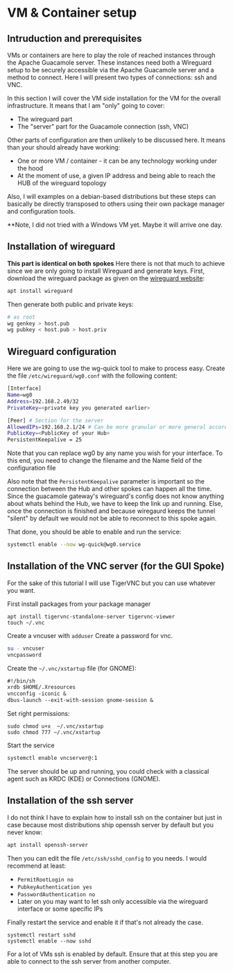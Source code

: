 # VM & Container setup
## Intruduction and prerequisites
VMs or containers are here to play the role of reached instances through the Apache Guacamole server. These instances need both a Wireguard setup to be securely accessible via the Apache Guacamole server and a method to connect. Here I will present two types of connections: ssh and VNC.

In this section I will cover the VM side installation for the VM for the overall infrastructure. It means that I am "only" going to cover:
- The wireguard part
- The "server" part for the Guacamole connection (ssh, VNC)

Other parts of configuration are then unlikely to be discussed here. It means than your should already have working:
- One or more VM / container - it can be any technology working under the hood
- At the moment of use, a given IP address and being able to reach the HUB of the wireguard topology

Also, I will examples on a debian-based distributions but these steps can basically be directly transposed to others using their own package manager and configuration tools.

**Note, I did not tried with a Windows VM yet. Maybe it will arrive one day.

## Installation of wireguard
**This part is identical on both spokes**
Here there is not that much to achieve since we are only going to install Wireguard and generate keys. First, download the wireguard package as given on the [wireguard website](https://www.wireguard.com/install/): 
```bash
apt install wireguard
```

Then generate both public and private keys:
```bash
# as root
wg genkey > host.pub
wg pubkey < host.pub > host.priv
```

## Wireguard configuration
Here we are going to use the wg-quick tool to make to process easy. Create the file `/etc/wireguard/wg0.conf` with the following content:
```bash
[Interface]
Name=wg0
Address=192.168.2.49/32
PrivateKey=<private key you generated earlier>

[Peer] # Section for the server
AllowedIPs=192.168.2.1/24 # Can be more granular or more general according to your use case
PublicKey=<PublicKey of your Hub>
PersistentKeepalive = 25 
```

Note that you can replace wg0 by any name you wish for your interface. To this end, you need to change the filename and the Name field of the configuration file

Also note that the `PersistentKeepalive` parameter is important so the connection between the Hub and other spokes can happen all the time. Since the guacamole gateway's wireguard's config does not know anything about whats behind the Hub, we have to keep the link up and running. Else, once the connection is finished and because wiregaurd keeps the tunnel "silent" by default we would not be able to reconnect to this spoke again. 

That done, you should be able to enable and run the service: 
```bash
systemctl enable --now wg-quick@wg0.service
```

## Installation of the VNC server (for the GUI Spoke)
For the sake of this tutorial I will use TigerVNC but you can use whatever you want.

First install packages from your package manager
```
apt install tigervnc-standalone-server tigervnc-viewer
touch ~/.vnc
```

Create a vncuser with `adduser`
Create a password for vnc.
```bash
su - vncuser
vncpassword
```
Create the `~/.vnc/xstartup` file (for GNOME): 
```txt
#!/bin/sh
xrdb $HOME/.Xresources
vncconfig -iconic &
dbus-launch --exit-with-session gnome-session &
```

Set right permissions: 
```
sudo chmod u+x  ~/.vnc/xstartup 
sudo chmod 777 ~/.vnc/xstartup
```

Start the service
```bash
systemctl enable vncserver@:1
```

The server should be up and running, you could check with a classical agent such as KRDC (KDE) or Connections (GNOME).

## Installation of the ssh server 
I do not think I have to explain how to install ssh on the container but just in case because most distributions ship openssh server by default but you never know:
```bash
apt install openssh-server
```

Then you can edit the file `/etc/ssh/sshd_config` to you needs. I would recommend at least:
- `PermitRootLogin no`
- `PubkeyAuthentication yes`
- `PasswordAuthentication no`
- Later on you may want to let ssh only accessible via the wireguard interface or some specific IPs 

Finally restart the service and enable it if that's not already the case. 
```
systemctl restart sshd
systemctl enable --now sshd
```
For a lot of VMs ssh is enabled by default. Ensure that at this step you are able to connect to the ssh server from another computer.

